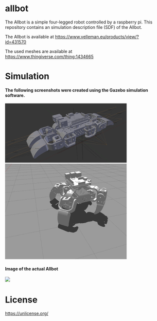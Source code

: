 # allbot
The Allbot is a simple four-legged robot controlled by a raspberry pi.
This repository contains an simulation description file (SDF) of the Allbot.

The Allbot is available at https://www.velleman.eu/products/view/?id=431570
  
The used meshes are available at https://www.thingiverse.com/thing:1434665

# Simulation
#### The following screenshots were created using the Gazebo simulation software.

<img src="https://github.com/janek-gross/allbot/blob/main/images/visual.png?raw=true" width="400" />

<img src="https://github.com/janek-gross/allbot/blob/main/images/allbot_visual.jpg?raw=true" width="400" />

#### Image of the actual Allbot
<img src="https://vertex3dprinter.eu/wp-content/uploads/2018/07/vr618-600x450.jpg?raw=true" width="400" />

# License
https://unlicense.org/
